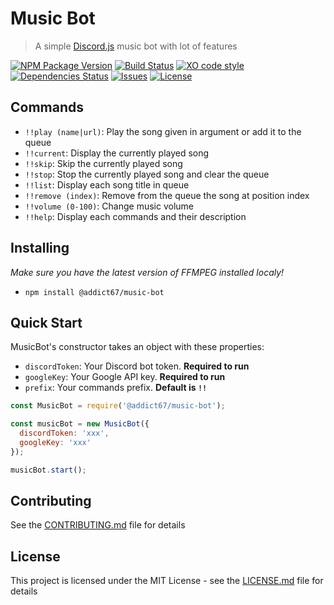 # Music Bot

> A simple [Discord.js](https://github.com/discordjs/discord.js) music bot with lot of features

[![NPM Package Version](https://img.shields.io/npm/v/@addict67/music-bot)](https://www.npmjs.com/package/@addict67/music-bot) [![Build Status](https://img.shields.io/github/workflow/status/addict67/music-bot/Node%20CI)](https://github.com/addict67/music-bot/actions?query=workflow%3A%22Node+CI%22) [![XO code style](https://img.shields.io/badge/code_style-XO-5ed9c7.svg)](https://github.com/xojs/xo) [![Dependencies Status](https://david-dm.org/addict67/music-bot.svg)](https://david-dm.org/addict67/music-bot) [![Issues](https://img.shields.io/github/issues/addict67/music-bot)](https://github.com/addict67/music-bot/issues) [![License](https://img.shields.io/github/license/addict67/music-bot)](LICENSE)

## Commands

- `!!play (name|url)`: Play the song given in argument or add it to the queue
- `!!current`: Display the currently played song
- `!!skip`: Skip the currently played song
- `!!stop`: Stop the currently played song and clear the queue
- `!!list`: Display each song title in queue
- `!!remove (index)`: Remove from the queue the song at position index
- `!!volume (0-100)`: Change music volume
- `!!help`: Display each commands and their description

## Installing

_Make sure you have the latest version of FFMPEG installed localy!_

* `npm install @addict67/music-bot`

## Quick Start

MusicBot's constructor takes an object with these properties:

- `discordToken`: Your Discord bot token. **Required to run**
- `googleKey`: Your Google API key. **Required to run**
- `prefix`: Your commands prefix. **Default is `!!`**

```javascript
const MusicBot = require('@addict67/music-bot');

const musicBot = new MusicBot({
  discordToken: 'xxx',
  googleKey: 'xxx'
});

musicBot.start();
```

## Contributing

See the [CONTRIBUTING.md](CONTRIBUTING) file for details

## License

This project is licensed under the MIT License - see the [LICENSE.md](LICENSE) file for details

